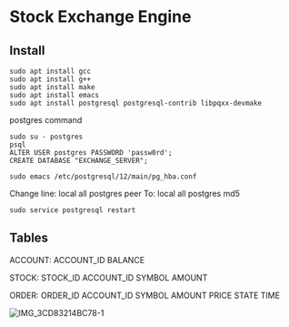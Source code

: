 # Stock Exchange Engine

## Install

```
sudo apt install gcc
sudo apt install g++
sudo apt install make 
sudo apt install emacs
sudo apt install postgresql postgresql-contrib libpqxx-devmake
```

postgres command
```
sudo su - postgres
psql
ALTER USER postgres PASSWORD 'passw0rd';
CREATE DATABASE "EXCHANGE_SERVER";
```

```
sudo emacs /etc/postgresql/12/main/pg_hba.conf
```
Change line:
local all postgres peer
To:
local all postgres md5
```
sudo service postgresql restart
```


## Tables
ACCOUNT: ACCOUNT_ID BALANCE

STOCK: STOCK_ID ACCOUNT_ID SYMBOL AMOUNT

ORDER: ORDER_ID ACCOUNT_ID SYMBOL AMOUNT PRICE STATE TIME

![IMG_3CD83214BC78-1](https://user-images.githubusercontent.com/88768257/227740167-b3db15d7-3f66-430e-a60c-b92877c4c058.jpeg)


